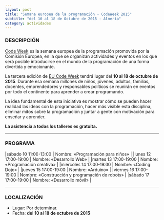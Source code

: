 ```yaml
---
layout: post
title: "Semana europea de la programación - CodeWeek 2015"
subtitle: "del 10 al 18 de Octubre de 2015 - Almería"
category: actividades
---
```


### DESCRIPCIÓN

[Code Week][1] es la semana europea de la programación promovida por la Comisión Europea, en la que se organizan actividades y eventos en los que será posible introducirse en el mundo de la programación de una forma divertida y emocionante.

La tercera edición de [EU Code Week][1] tendrá lugar del **10 al 18 de octubre de 2015**. Durante esa semana millones de niños, jóvenes, adultos, familias, docentes, emprendedores y responsables políticos se reunirán en eventos por todo el continente para aprender a crear programando.

La idea fundamental de esta iniciativa es mostrar cómo se pueden hacer realidad las ideas con la programación, hacer más visible esta disciplina, eliminar mitos sobre la programación y juntar a gente con motivación para enseñar y aprender.

**La asistencia a todos los talleres es gratuita.**

---

### PROGRAMA

|sábado 10 11:00-13:00 | Nombre: «Programación para niños» |
|lunes 12 17:00-19:00 | Nombre: «Desarrollo Web» |
|martes 13 17:00-19:00 | Nombre: «Programación creativa» |
|miércoles 14 17:00-19:00 | Nombre: «Coding Dojo» |
|jueves 15 17:00-19:00 | Nombre: «Arduino» |
|viernes 16 17:00-19:00 | Nombre: «Construcción y programación de robots» |
|sábado 17 17:00-19:00 | Nombre: «Desarrollo móvil» |

---

### LOCALIZACIÓN

* Lugar: Por determinar.
* Fecha: **del 10 al 18 de octubre de 2015**

[1]: http://codeweek.eu